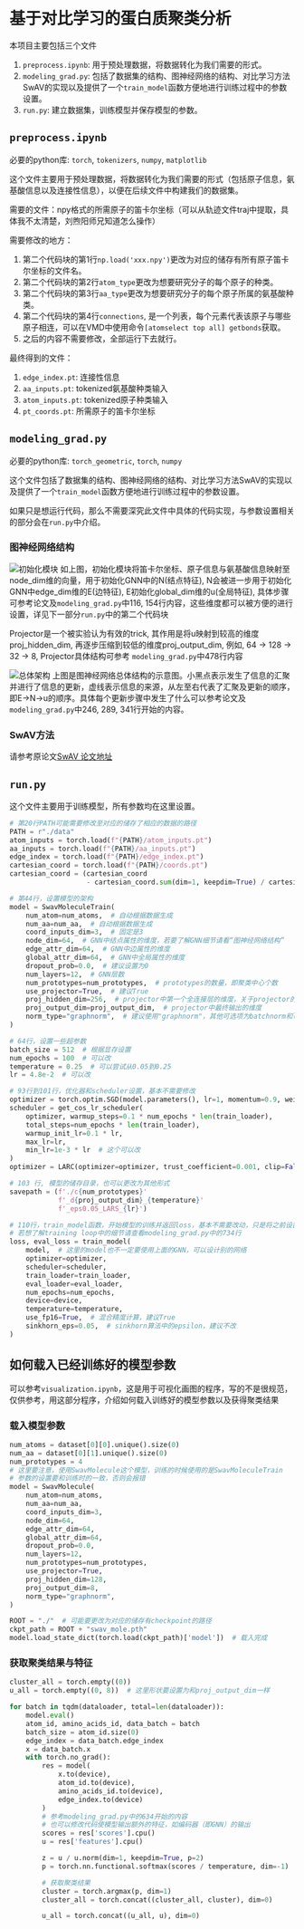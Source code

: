 # 基于对比学习的蛋白质聚类分析
本项目主要包括三个文件  
1. `preprocess.ipynb`: 用于预处理数据，将数据转化为我们需要的形式。
2. `modeling_grad.py`: 包括了数据集的结构、图神经网络的结构、对比学习方法SwAV的实现以及提供了一个`train_model`函数方便地进行训练过程中的参数设置。
3. `run.py`: 建立数据集，训练模型并保存模型的参数。

## `preprocess.ipynb`
必要的python库: `torch`, `tokenizers`, `numpy`, `matplotlib`<br>

这个文件主要用于预处理数据，将数据转化为我们需要的形式（包括原子信息，氨基酸信息以及连接性信息），以便在后续文件中构建我们的数据集。

需要的文件：npy格式的所需原子的笛卡尔坐标（可以从轨迹文件traj中提取，具体我不太清楚，刘煦阳师兄知道怎么操作）

需要修改的地方：
1. 第二个代码块的第1行`np.load('xxx.npy')`更改为对应的储存有所有原子笛卡尔坐标的文件名。
2. 第二个代码块的第2行`atom_type`更改为想要研究分子的每个原子的种类。
3. 第二个代码块的第3行`aa_type`更改为想要研究分子的每个原子所属的氨基酸种类。
4. 第二个代码块的第4行`connections`, 是一个列表，每个元素代表该原子与哪些原子相连，可以在VMD中使用命令`[atomselect top all] getbonds`获取。
5. 之后的内容不需要修改，全部运行下去就行。

最终得到的文件：
1. `edge_index.pt`: 连接性信息
2. `aa_inputs.pt`: tokenized氨基酸种类输入
3. `atom_inputs.pt`: tokenized原子种类输入
4. `pt_coords.pt`: 所需原子的笛卡尔坐标


## `modeling_grad.py`
必要的python库: `torch_geometric`, `torch`, `numpy`<br>

这个文件包括了数据集的结构、图神经网络的结构、对比学习方法SwAV的实现以及提供了一个`train_model`函数方便地进行训练过程中的参数设置。

如果只是想运行代码，那么不需要深究此文件中具体的代码实现，与参数设置相关的部分会在`run.py`中介绍。

### 图神经网络结构
![初始化模块](figs/node_init.png "初始化模块")
如上图，初始化模块将笛卡尔坐标、原子信息与氨基酸信息映射至node_dim维的向量，用于初始化GNN中的N(结点特征), N会被进一步用于初始化GNN中edge_dim维的E(边特征), E初始化global_dim维的u(全局特征), 具体步骤可参考论文及`modeling_grad.py`中116, 154行内容，这些维度都可以被方便的进行设置，详见下一部分`run.py`中的第二个代码块

Projector是一个被实验认为有效的trick, 其作用是将u映射到较高的维度proj_hidden_dim, 再逐步压缩到较低的维度proj_output_dim, 例如, 64 → 128 → 32 → 8, Projector具体结构可参考 `modeling_grad.py`中478行内容

![总体架构](figs/encoder_arch.png "总体架构")
上图是图神经网络总体结构的示意图。小黑点表示发生了信息的汇聚并进行了信息的更新，虚线表示信息的来源，从左至右代表了汇聚及更新的顺序，即E→N→u的顺序。具体每个更新步骤中发生了什么可以参考论文及`modeling_grad.py`中246, 289, 341行开始的内容。

### SwAV方法
请参考原论文[SwAV 论文地址](https://arxiv.org/abs/2006.09882v5 "https://arxiv.org/abs/2006.09882v5")

## `run.py`

这个文件主要用于训练模型，所有参数均在这里设置。

```python
# 第20行PATH可能需要修改至对应的储存了相应的数据的路径
PATH = r"./data"
atom_inputs = torch.load(f"{PATH}/atom_inputs.pt")
aa_inputs = torch.load(f"{PATH}/aa_inputs.pt")
edge_index = torch.load(f"{PATH}/edge_index.pt")
cartesian_coord = torch.load(f"{PATH}/coords.pt")
cartesian_coord = (cartesian_coord 
                   - cartesian_coord.sum(dim=1, keepdim=True) / cartesian_coord.shape[1])  # 中心化
```

```python
# 第44行，设置模型的架构
model = SwavMoleculeTrain(
    num_atom=num_atoms,  # 自动根据数据生成
    num_aa=num_aa,  # 自动根据数据生成
    coord_inputs_dim=3,  # 固定是3
    node_dim=64,  # GNN中结点属性的维度，若要了解GNN细节请看“图神经网络结构”
    edge_attr_dim=64,  # GNN中边属性的维度
    global_attr_dim=64,  # GNN中全局属性的维度
    dropout_prob=0.0,  # 建议设置为0
    num_layers=12,  # GNN层数
    num_prototypes=num_prototypes,  # prototypes的数量，即聚类中心个数
    use_projector=True,  # 建议True
    proj_hidden_dim=256,  # projector中第一个全连接层的维度，关于projector的结构请看modeling_grad.py中的478行
    proj_output_dim=proj_output_dim,  # projector中最终输出的维度
    norm_type="graphnorm",  # 建议使用"graphnorm"，其他可选项为batchnorm和layernorm
)
```

```python
# 64行，设置一些超参数
batch_size = 512  # 根据显存设置
num_epochs = 100  # 可以改
temperature = 0.25  # 可以尝试从0.05到0.25
lr = 4.8e-2  # 可以改
```

```python
# 93行到101行，优化器和scheduler设置，基本不需要修改
optimizer = torch.optim.SGD(model.parameters(), lr=1, momentum=0.9, weight_decay=1e-6)  # weight_decay可以改
scheduler = get_cos_lr_scheduler(
    optimizer, warmup_steps=0.1 * num_epochs * len(train_loader), 
    total_steps=num_epochs * len(train_loader),
    warmup_init_lr=0.1 * lr,
    max_lr=lr,  
    min_lr=1e-3 * lr  # 这个可以改
)
optimizer = LARC(optimizer=optimizer, trust_coefficient=0.001, clip=False)  
```

```python
# 103 行, 模型的储存目录，也可以更改为其他形式
savepath = (f'./c{num_prototypes}'
            f'_d{proj_output_dim}_{temperature}'
            f'_eps0.05_LARS_{lr}')
```

```python
# 110行，train_model函数，开始模型的训练并返回loss，基本不需要改动，只是将之前设置好的内容传入这个函数并开始训练
# 若想了解training loop中的细节请查看modeling_grad.py中的734行
loss, eval_loss = train_model(
    model,  # 这里的model也不一定要使用上面的GNN，可以设计别的网络
    optimizer=optimizer,
    scheduler=scheduler,
    train_loader=train_loader,
    eval_loader=eval_loader,
    num_epochs=num_epochs,
    device=device,
    temperature=temperature,  
    use_fp16=True,  # 混合精度计算，建议True
    sinkhorn_eps=0.05,  # sinkhorn算法中的epsilon，建议不改
)
```

## 如何载入已经训练好的模型参数
可以参考`visualization.ipynb`，这是用于可视化画图的程序，写的不是很规范，仅供参考，用这部分程序，介绍如何载入训练好的模型参数以及获得聚类结果

### 载入模型参数
```python
num_atoms = dataset[0][0].unique().size(0)
num_aa = dataset[0][1].unique().size(0)
num_prototypes = 4
# 这里要注意，使用SwavMolecule这个模型，训练的时候使用的是SwavMoleculeTrain
# 参数的设置要和训练时的一致，否则会报错
model = SwavMolecule(
    num_atom=num_atoms,
    num_aa=num_aa,
    coord_inputs_dim=3,
    node_dim=64,
    edge_attr_dim=64,
    global_attr_dim=64,
    dropout_prob=0.0,
    num_layers=12,
    num_prototypes=num_prototypes,
    use_projector=True,
    proj_hidden_dim=128,
    proj_output_dim=8,
    norm_type="graphnorm",
)  

ROOT = "./"  # 可能要更改为对应的储存有checkpoint的路径
ckpt_path = ROOT + "swav_mole.pth"
model.load_state_dict(torch.load(ckpt_path)['model'])  # 载入完成
```

### 获取聚类结果与特征
```python
cluster_all = torch.empty((0))
u_all = torch.empty((0, 8))  # 这里形状要设置为和proj_output_dim一样

for batch in tqdm(dataloader, total=len(dataloader)):
    model.eval()
    atom_id, amino_acids_id, data_batch = batch
    batch_size = atom_id.size(0)
    edge_index = data_batch.edge_index
    x = data_batch.x
    with torch.no_grad():
        res = model(
            x.to(device), 
            atom_id.to(device), 
            amino_acids_id.to(device), 
            edge_index.to(device)
        )
        # 参考modeling_grad.py中的634开始的内容
        # 也可以修改代码使模型输出额外的特征，如编码器（即GNN）的输出
        scores = res['scores'].cpu()  
        u = res['features'].cpu()

        z = u / u.norm(dim=1, keepdim=True, p=2)
        p = torch.nn.functional.softmax(scores / temperature, dim=-1)

        # 获取聚类结果
        cluster = torch.argmax(p, dim=1)
        cluster_all = torch.concat((cluster_all, cluster), dim=0)

        u_all = torch.concat((u_all, u), dim=0)
```
